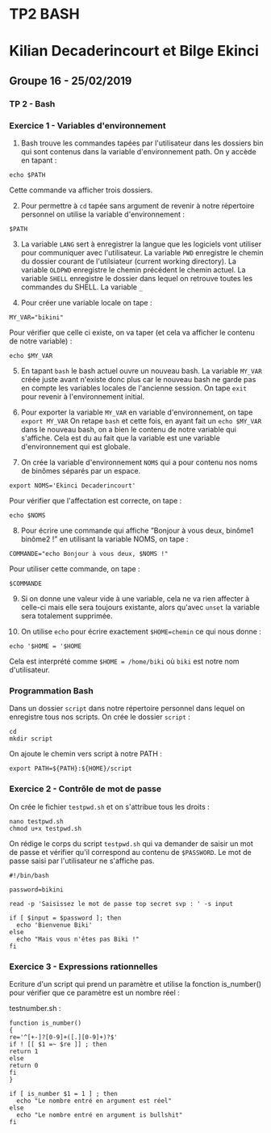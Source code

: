 # TP2 BASH 
# Kilian Decaderincourt et Bilge Ekinci
## Groupe 16 - 25/02/2019

### TP 2 - Bash

### Exercice 1 - Variables d'environnement
1. Bash trouve les commandes tapées par l'utilisateur dans les dossiers bin qui sont contenus dans la variable d'environnement path. On y accède en tapant : 
```
echo $PATH
```
Cette commande va afficher trois dossiers.

2. Pour permettre à ```cd``` tapée sans argument de revenir à notre répertoire personnel on utilise la variable d'environnement :
```
$PATH
```

3. La variable ```LANG``` sert à enregistrer la langue que les logiciels vont utiliser pour communiquer avec l'utilisateur.
La variable ```PWD``` enregistre le chemin du dossier courant de l'utilsiateur (current working directory).
La variable ```OLDPWD``` enregistre le chemin précédent le chemin actuel.
La variable ```SHELL``` enregistre le dossier dans lequel on retrouve toutes les commandes du SHELL.
La variable ```_```

4. Pour créer une variable locale on tape : 
```
MY_VAR="bikini" 
```
Pour vérifier que celle ci existe, on va taper (et cela va afficher le contenu de notre variable) :
```
echo $MY_VAR
```

5. En tapant ```bash``` le bash actuel ouvre un nouveau bash. La variable ```MY_VAR``` créée juste avant n'existe donc plus car le nouveau bash ne garde pas en compte les variables locales de l'ancienne session. 
On tape ```exit``` pour revenir à l'environnement initial.

6. Pour exporter la variable ```MY_VAR``` en variable d'environnement, on tape ```export MY_VAR```
On retape ```bash``` et cette fois, en ayant fait un ```echo $MY_VAR``` dans le nouveau bash, on a bien le contenu de notre variable qui s'affiche. Cela est du au fait que la variable est une variable d'environnement qui est globale.

7. On crée la variable d'environnement ```NOMS``` qui a pour contenu nos noms de binômes séparés par un espace.
```
export NOMS='Ekinci Decaderincourt'
```
Pour vérifier que l'affectation est correcte, on tape : 
```
echo $NOMS
```

8. Pour écrire une commande qui affiche ”Bonjour à vous deux, binôme1 binôme2 !” en utilisant la variable NOMS, on tape :
```
COMMANDE="echo Bonjour à vous deux, $NOMS !"
```
Pour utiliser cette commande, on tape : 
```
$COMMANDE
```

9. Si on donne une valeur vide à une variable, cela ne va rien affecter à celle-ci mais elle sera toujours existante, alors qu'avec ```unset``` la variable sera totalement supprimée.

10. On utilise ```echo``` pour écrire exactement ```$HOME=chemin``` ce qui nous donne : 
```
echo '$HOME = '$HOME
```
Cela est interprété comme ```$HOME = /home/biki``` où ```biki``` est notre nom d'utilisateur.

### Programmation Bash

Dans un dossier ```script``` dans notre répertoire personnel dans lequel on enregistre tous nos scripts.
On crée le dossier ```script``` : 
```
cd 
mkdir script
```
On ajoute le chemin vers script à notre PATH : 
```
export PATH=${PATH}:${HOME}/script
```

### Exercice 2 - Contrôle de mot de passe

On crée le fichier ```testpwd.sh``` et on s'attribue tous les droits : 
```
nano testpwd.sh
chmod u+x testpwd.sh
```

On rédige le corps du script ```testpwd.sh``` qui va demander de saisir un mot de passe et vérifier qu'il correspond au contenu de ```$PASSWORD```.
Le mot de passe saisi par l'utilisateur ne s'affiche pas.
```
#!/bin/bash

password=bikini

read -p 'Saisissez le mot de passe top secret svp : ' -s input

if [ $input = $password ]; then  
  echo 'Bienvenue Biki'
else 
  echo "Mais vous n'êtes pas Biki !"
fi

```

### Exercice 3 - Expressions rationnelles

Ecriture d'un script qui prend un paramètre et utilise la fonction is_number() pour vérifier que ce paramètre
est un nombre réel :

testnumber.sh : 
```
function is_number()
{
re='^[+-]?[0-9]+([.][0-9]+)?$'
if ! [[ $1 =~ $re ]] ; then
return 1
else
return 0
fi
}

if [ is_number $1 = 1 ] ; then
  echo "Le nombre entré en argument est réel"
else
  echo "Le nombre entré en argument is bullshit"
fi

```

```

```

